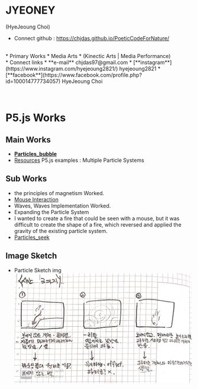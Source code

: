 # JYEONEY
(HyeJeoung Choi)
<br/>
* Connect github : https://chjdas.github.io/PoeticCodeForNature/
<br/>
* Primary Works
  * Media Arts
  * (Kinectic Arts | Media Performance)  
<br/>
* Connect links
  * **e-mail**      chjdas97@gmail.com
  * [**instagram**](https://www.instagram.com/hyejeoung2821/)   hyejeoung2821
  * [**facebook**](https://www.facebook.com/profile.php?id=100014777734057)    HyeJeoung Choi
<br/>
<br/>
<br/>

# P5.js Works
## Main Works
 * [**Particles_bubble**](./Particles_bubble/)
  * [Resources](https://p5js.org/examples/simulate-multiple-particle-systems.html)  P5.js examples : Multiple Particle Systems

## Sub Works
 * the principles of magnetism Worked.
  * [Mouse Interaction](./magnet/)
 * Waves, Waves Implementation Worked.
 * Expanding the Particle System
  * I wanted to create a fire that could be seen with a mouse, but it was difficult to create the shape of a fire, which reversed and applied the gravity of the existing particle system.
  * [Particles_seek](./Particles_seek/)

## Image Sketch
 * Particle Sketch img
 ![예시 이미지](./image/particle_sketch.jpeg)
